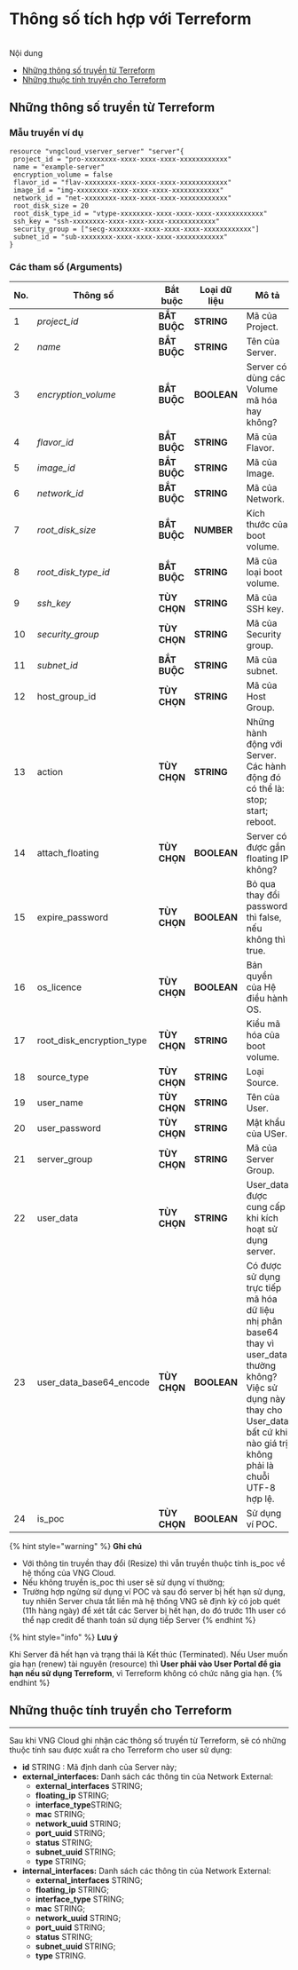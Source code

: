 # Thông số tích hợp với Terreform

\
Nội dung

* [Những thông số truyền từ Terreform](thong-so-tich-hop-voi-terreform.md#thongsotichhopvoiterreform-nhungthongsotruyentuterreform)
* [Những thuộc tính truyền cho Terreform](thong-so-tich-hop-voi-terreform.md#thongsotichhopvoiterreform-nhungthuoctinhtruyenchoterreform)

## Những thông số truyền từ Terreform <a href="#thongsotichhopvoiterreform-nhungthongsotruyentuterreform" id="thongsotichhopvoiterreform-nhungthongsotruyentuterreform"></a>

### Mẫu truyền ví dụ <a href="#thongsotichhopvoiterreform-mautruyenvidu" id="thongsotichhopvoiterreform-mautruyenvidu"></a>

```
resource "vngcloud_vserver_server" "server"{
 project_id = "pro-xxxxxxxx-xxxx-xxxx-xxxx-xxxxxxxxxxxx"
 name = "example-server"
 encryption_volume = false
 flavor_id = "flav-xxxxxxxx-xxxx-xxxx-xxxx-xxxxxxxxxxxx"
 image_id = "img-xxxxxxxx-xxxx-xxxx-xxxx-xxxxxxxxxxxx"
 network_id = "net-xxxxxxxx-xxxx-xxxx-xxxx-xxxxxxxxxxxx"
 root_disk_size = 20
 root_disk_type_id = "vtype-xxxxxxxx-xxxx-xxxx-xxxx-xxxxxxxxxxxx"
 ssh_key = "ssh-xxxxxxxx-xxxx-xxxx-xxxx-xxxxxxxxxxxx"
 security_group = ["secg-xxxxxxxx-xxxx-xxxx-xxxx-xxxxxxxxxxxx"]
 subnet_id = "sub-xxxxxxxx-xxxx-xxxx-xxxx-xxxxxxxxxxxx"
}
```

### Các tham số (Arguments) <a href="#thongsotichhopvoiterreform-cacthamso-arguments" id="thongsotichhopvoiterreform-cacthamso-arguments"></a>

<table data-full-width="true"><thead><tr><th width="74">No.</th><th width="112">Thông số</th><th width="116">Bắt buộc</th><th width="114">Loại dữ liệu</th><th width="223">Mô tả</th><th>Dữ liệu mẫu</th></tr></thead><tbody><tr><td>1</td><td><em>project_id</em></td><td><strong>BẮT BUỘC</strong></td><td><strong>STRING</strong></td><td>Mã của Project.</td><td>pro-462803f3-6858-466f-bf05-df2b33faa360</td></tr><tr><td>2</td><td><em>name</em></td><td><strong>BẮT BUỘC</strong></td><td><strong>STRING</strong></td><td>Tên của Server.</td><td>example-server-name</td></tr><tr><td>3</td><td><em>encryption_volume</em></td><td><strong>BẮT BUỘC</strong></td><td><strong>BOOLEAN</strong></td><td>Server có dùng các Volume mã hóa hay không?</td><td>False</td></tr><tr><td>4</td><td><em>flavor_id</em></td><td><strong>BẮT BUỘC</strong></td><td><strong>STRING</strong></td><td>Mã của Flavor.</td><td>flav-e2028a81-cc75-47e4-8af1-9eef2f857f84</td></tr><tr><td>5</td><td><em>image_id</em></td><td><strong>BẮT BUỘC</strong></td><td><strong>STRING</strong></td><td>Mã của Image.</td><td>img-b5bf635e-0456-4765-b493-31d5fcfc05aa</td></tr><tr><td>6</td><td><em>network_id</em></td><td><strong>BẮT BUỘC</strong></td><td><strong>STRING</strong></td><td>Mã của Network.</td><td>net-961d6867-b65a-40ac-879e-d84e4dc768e0</td></tr><tr><td>7</td><td><em>root_disk_size</em></td><td><strong>BẮT BUỘC</strong></td><td><strong>NUMBER</strong></td><td>Kích thước của boot volume.</td><td>20</td></tr><tr><td>8</td><td><em>root_disk_type_id</em></td><td><strong>BẮT BUỘC</strong></td><td><strong>STRING</strong></td><td>Mã của loại boot volume.</td><td>vtype-61c3fc5b-f4e9-45b4-8957-8aa7b6029018</td></tr><tr><td>9</td><td><em>ssh_key</em></td><td><strong>TÙY CHỌN</strong></td><td><strong>STRING</strong></td><td>Mã của SSH key.</td><td>ssh-7bd70c56-1f05-4989-a0f0-cc3496b62001</td></tr><tr><td>10</td><td><em>security_group</em></td><td><strong>TÙY CHỌN</strong></td><td><strong>STRING</strong></td><td>Mã của Security group.</td><td>secg-3b12a078-b862-43b5-a56b-d7fc4429e535</td></tr><tr><td>11</td><td><em>subnet_id</em></td><td><strong>BẮT BUỘC</strong></td><td><strong>STRING</strong></td><td>Mã của subnet.</td><td>sub-c1ebba8f-baa8-434c-beb7-2916199bb812</td></tr><tr><td>12</td><td>host_group_id</td><td><strong>TÙY CHỌN</strong></td><td><strong>STRING</strong></td><td>Mã của Host Group.</td><td>/</td></tr><tr><td>13</td><td>action</td><td><strong>TÙY CHỌN</strong></td><td><strong>STRING</strong></td><td>Những hành động với Server. Các hành động đó có thể là: stop; start; reboot.</td><td>start</td></tr><tr><td>14</td><td>attach_floating</td><td><strong>TÙY CHỌN</strong></td><td><strong>BOOLEAN</strong></td><td>Server có được gắn floating IP không?</td><td>True</td></tr><tr><td>15</td><td>expire_password</td><td><strong>TÙY CHỌN</strong></td><td><strong>BOOLEAN</strong></td><td>Bỏ qua thay đổi password thì false, nếu không thì true.</td><td>False</td></tr><tr><td>16</td><td>os_licence</td><td><strong>TÙY CHỌN</strong></td><td><strong>BOOLEAN</strong></td><td>Bản quyền của Hệ điều hành OS.</td><td>True</td></tr><tr><td>17</td><td>root_disk_encryption_type</td><td><strong>TÙY CHỌN</strong></td><td><strong>STRING</strong></td><td>Kiểu mã hóa của boot volume.</td><td>/</td></tr><tr><td>18</td><td>source_type</td><td><strong>TÙY CHỌN</strong></td><td><strong>STRING</strong></td><td>Loại Source.</td><td>/</td></tr><tr><td>19</td><td>user_name</td><td><strong>TÙY CHỌN</strong></td><td><strong>STRING</strong></td><td>Tên của User.</td><td>usernamestackops</td></tr><tr><td>20</td><td>user_password</td><td><strong>TÙY CHỌN</strong></td><td><strong>STRING</strong></td><td>Mật khẩu của USer.</td><td>VngGCloud3030</td></tr><tr><td>21</td><td>server_group</td><td><strong>TÙY CHỌN</strong></td><td><strong>STRING</strong></td><td>Mã của Server Group.</td><td>/</td></tr><tr><td>22</td><td>user_data</td><td><strong>TÙY CHỌN</strong></td><td><strong>STRING</strong></td><td>User_data được cung cấp khi kích hoạt sử dụng server.</td><td>${data.template_cloudinit_config.user_data.rendered}</td></tr><tr><td>23</td><td>user_data_base64_encode</td><td><strong>TÙY CHỌN</strong></td><td><strong>BOOLEAN</strong></td><td>Có được sử dụng trực tiếp mã hóa dữ liệu nhị phân base64 thay vì user_data thường không? Việc sử dụng này thay cho User_data bất cứ khi nào giá trị không phải là chuỗi UTF-8 hợp lệ.</td><td>True</td></tr><tr><td>24</td><td>is_poc</td><td><strong>TÙY CHỌN</strong></td><td><strong>BOOLEAN</strong></td><td>Sử dụng ví POC.</td><td>True</td></tr></tbody></table>

{% hint style="warning" %}
**Ghi chú**

* Với thông tin truyền thay đổi (Resize) thì vẫn truyền thuộc tính is\_poc về hệ thống của VNG Cloud.
* Nếu không truyền is\_poc thì user sẽ sử dụng ví thường;
* Trường hợp ngừng sử dụng ví POC và sau đó server bị hết hạn sử dụng, tuy nhiên Server chưa tắt liền mà hệ thống VNG sẽ định kỳ có job quét (11h hàng ngày) để xét tắt các Server bị hết hạn, do đó trước 11h user có thể nạp credit để thanh toán sử dụng tiếp Server
{% endhint %}

{% hint style="info" %}
**Lưu ý**

Khi Server đã hết hạn và trạng thái là Kết thúc (Terminated). Nếu User muốn gia hạn (renew) tài nguyên (resource) thì **User phải vào User Portal để gia hạn nếu sử dụng Terreform**, vì Terreform không có chức năng gia hạn.
{% endhint %}

## **Những thuộc tính truyền cho Terreform** <a href="#thongsotichhopvoiterreform-nhungthuoctinhtruyenchoterreform" id="thongsotichhopvoiterreform-nhungthuoctinhtruyenchoterreform"></a>

***

Sau khi VNG Cloud ghi nhận các thông số truyền từ Terreform, sẽ có những thuộc tính sau được xuất ra cho Terreform cho user sử dụng:

* **id** STRING : Mã định danh của Server này;
* **external\_interfaces:** Danh sách các thông tin của Network External:
  * **external\_interfaces** STRING;
  * **floating\_ip** STRING;
  * **interface\_type**STRING;
  * **mac** STRING;
  * **network\_uuid** STRING;
  * **port\_uuid** STRING;
  * **status** STRING;
  * **subnet\_uuid** STRING;
  * **type** STRING;
* **internal\_interfaces:** Danh sách các thông tin của Network External:
  * **external\_interfaces** STRING;
  * **floating\_ip** STRING;
  * **interface\_type** STRING;
  * **mac** STRING;
  * **network\_uuid** STRING;
  * **port\_uuid** STRING;
  * **status** STRING;
  * **subnet\_uuid** STRING;
  * **type** STRING.
